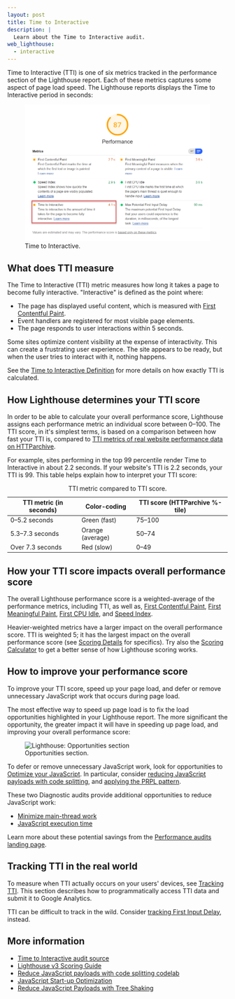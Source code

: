 ```yaml
---
layout: post
title: Time to Interactive
description: |
  Learn about the Time to Interactive audit.
web_lighthouse:
  - interactive
---
```


Time to Interactive (TTI) is one of six metrics tracked in the performance section of the Lighthouse report.
Each of these metrics captures some aspect of page load speed.
The Lighthouse reports displays the Time to Interactive period in seconds:

<figure class="w-figure">
  <img class="w-screenshot w-screenshot--filled" src="interactive.png" alt="Lighthouse: Time to Interactive">
  <figcaption class="w-figcaption">
    Time to Interactive.
  </figcaption>
</figure>

## What does TTI measure

The Time to Interactive (TTI) metric measures how long it takes a page to become fully interactive.
"Interactive" is defined as the point where:

- The page has displayed useful content, which is measured with
[First Contentful Paint](/first-contentful-paint).
- Event handlers are registered for most visible page elements.
- The page responds to user interactions within 5 seconds.

Some sites optimize content visibility at the expense of interactivity.
This can create a frustrating user experience.
The site appears to be ready, but when the user tries to interact with it, nothing happens.

See the [Time to Interactive Definition](https://github.com/WICG/time-to-interactive#definition)
for more details on how exactly TTI is calculated.

## How Lighthouse determines your TTI score

In order to be able to calculate your overall performance score,
Lighthouse assigns each performance metric an individual score between 0–100.
The TTI score, in it's simplest terms,
is based on a comparison between how fast your TTI is,
compared to [TTI metrics of real website performance data on
HTTParchive](https://httparchive.org/reports/loading-speed#ttci).

For example,
sites performing in the top 99 percentile render Time to Interactive in about 2.2 seconds.
If your website's TTI is 2.2 seconds,
your TTI is 99.
This table helps explain how to interpret your TTI score:

<div class="w-table-wrapper">
  <table>
    <thead>
      <tr>
        <th>TTI metric (in seconds)</th>
        <th>Color-coding</th>
        <th>TTI score (HTTParchive %-tile)</th>
      </tr>
    </thead>
    <tbody>
      <tr>
        <td>0–5.2 seconds</td>
        <td>Green (fast)</td>
        <td>75–100</td>
      </tr>
      <tr>
        <td>5.3–7.3 seconds</td>
        <td>Orange (average)</td>
        <td>50–74</td>
      </tr>
      <tr>
        <td>Over 7.3 seconds</td>
        <td>Red (slow)</td>
        <td>0–49</td>
      </tr>
    </tbody>
    <caption>TTI metric compared to TTI score.</caption>
  </table>
</div>

## How your TTI score impacts overall performance score

The overall Lighthouse performance score is a weighted-average of the performance metrics,
including TTI, as well as,
[First Contentful Paint](/first-contentful-paint),
[First Meaningful Paint](/first-meaningful-paint),
[First CPU Idle](/first-cpu-idle),
and [Speed Index](/speed-index).

Heavier-weighted metrics have a larger impact on the overall performance score.
TTI is weighted 5;
it has the largest impact on the overall performance score
(see [Scoring Details](https://docs.google.com/spreadsheets/d/1Cxzhy5ecqJCucdf1M0iOzM8mIxNc7mmx107o5nj38Eo/edit#gid=0) for specifics).
Try also the [Scoring Calculator](https://docs.google.com/spreadsheets/d/1Cxzhy5ecqJCucdf1M0iOzM8mIxNc7mmx107o5nj38Eo/edit#gid=283330180) to get a better sense of how Lighthouse scoring works.

## How to improve your performance score

To improve your TTI score,
speed up your page load,
and defer or remove unnecessary JavaScript work that occurs during page load.

The most effective way to speed up page load
is to fix the load opportunities highlighted in your Lighthouse report.
The more significant the opportunity,
the greater impact it will have in speeding up page load,
and improving your overall performance score:

<figure class="w-figure">
  <img class="w-screenshot w-screenshot--filled" src="opportunities.png" alt="Lighthouse: Opportunities section">
  <figcaption class="w-figcaption">
    Opportunities section.
  </figcaption>
</figure>

To defer or remove unnecessary JavaScript work,
look for opportunities to [Optimize your JavaScript](/fast#optimize-your-javascript).
In particular,
consider [reducing JavaScript payloads with code splitting](/reduce-javascript-payloads-with-code-splitting),
and [applying the PRPL pattern](/apply-instant-loading-with-prpl).

These two Diagnostic audits provide additional opportunities
to reduce JavaScript work:

- [Minimize main-thread work](/mainthread-work-breakdown)
- [JavaScript execution time](/bootup-time)

Learn more about these potential savings from the [Performance audits landing page](/lighthouse-performance).

## Tracking TTI in the real world

To measure when TTI actually occurs on your users' devices,
see [Tracking TTI](https://developers.google.com/web/fundamentals/performance/user-centric-performance-metrics#tracking_tti).
This section describes how to programmatically access TTI data and submit it to Google Analytics.

TTI can be difficult to track in the wild.
Consider [tracking First Input Delay](https://developers.google.com/web/updates/2018/05/first-input-delay),
instead.

## More information

- [Time to Interactive audit source](https://github.com/GoogleChrome/lighthouse/blob/master/lighthouse-core/audits/metrics/interactive.js)
- [Lighthouse v3 Scoring Guide](https://developers.google.com/web/tools/lighthouse/v3/scoring)
- [Reduce JavaScript payloads with code splitting codelab](/codelab-code-splitting)
- [JavaScript Start-up Optimization](https://developers.google.com/web/fundamentals/performance/optimizing-content-efficiency/javascript-startup-optimization/)
- [Reduce JavaScript Payloads with Tree Shaking](https://developers.google.com/web/fundamentals/performance/optimizing-javascript/tree-shaking/)
